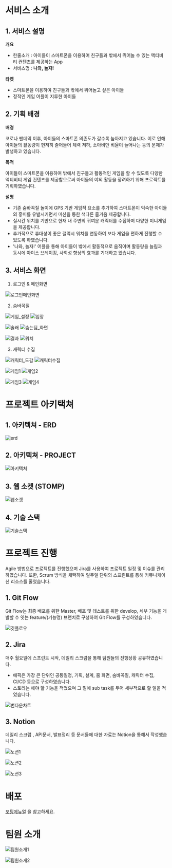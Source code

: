 # 서비스 소개

## 1. 서비스 설명

**개요**

- 한줄소개 : 아이들이 스마트폰을 이용하여 친구들과 밖에서 뛰어놀 수 있는 액티비티 컨텐츠를 제공하는 App
- 서비스명 : **나와, 놀자!**

**타켓**

- 스마트폰을 이용하여 친구들과 밖에서 뛰어놀고 싶은 아이들
- 정적인 게임 어플이 지루한 아이들

## 2. 기획 배경

**배경**

코로나 팬데믹 이후, 아이들의 스마트폰 의존도가 갈수록 높아지고 있습니다. 이로 인해 아이들의 활동량이 현저히 줄어들어 체력 저하, 소아비만 비율이 늘어나는 등의 문제가 발생하고 있습니다.

**목적**

아이들이 스마트폰을 이용하여 밖에서 친구들과 활동적인 게임을 할 수 있도록 다양한 액티비티 게임 컨텐츠를 제공함으로써 아이들의 야외 활동을 장려하기 위해 프로젝트를 기획하였습니다.

**설명**

- 기존 숨바꼭질 놀이에 GPS 기반 게임적 요소를 추가하여 스마트폰이 익숙한 아이들의 흥미를 유발시키면서 미션을 통한 색다른 즐거움 제공합니다.
- 실시간 위치를 기반으로 현재 내 주변의 귀여운 캐릭터를 수집하며 다양한 미니게임을 제공합니다.
- 추가적으로 휴대성이 좋은 갤럭시 워치를 연동하여 보다 게임을 편하게 진행할 수 있도록 하였습니다.
- '나와, 놀자!' 어플을 통해 아이들이 밖에서 활동적으로 움직이며 활동량을 늘림과 동시에 아이스 브레이킹, 사회성 향상의 효과를 기대하고 있습니다.

## 3. 서비스 화면

1. 로그인 & 메인화면

![로그인메인화면](https://user-images.githubusercontent.com/37400699/203257549-ea69f1ba-bd36-4a94-8a92-7d5f86bf4c58.png)

2. 숨바꼭질 

![게임_설정](https://user-images.githubusercontent.com/37400699/203257600-e55de524-b4c3-4a96-9ded-1d819ec84c81.jpg)
![입장](https://user-images.githubusercontent.com/37400699/203257772-dee8f240-6f74-45ed-bdc1-7672e1df463b.jpg)

![술래](https://user-images.githubusercontent.com/37400699/203257814-a3140ce1-a590-46c3-a787-abbfefc8315b.jpg)
![숨는팀_화면](https://user-images.githubusercontent.com/37400699/203258127-8ac8ab27-593e-492a-8462-80ad084a9ba2.jpg)

![결과](https://user-images.githubusercontent.com/37400699/203258220-03fc8c37-e363-4578-a1e7-8d8655004d63.jpg)
![워치](https://user-images.githubusercontent.com/37400699/203258273-f071fb13-1235-4092-a95c-777408660962.png)

3. 캐릭터 수집

![캐릭터_도감](https://user-images.githubusercontent.com/37400699/203258497-540d5aa3-bdd4-4d3c-a095-ea1d269d49e2.jpg)
![캐릭터수집](https://user-images.githubusercontent.com/37400699/203258662-3d0892b2-ea24-4878-9a81-9e78e9cae36e.jpg)

![게임1](https://user-images.githubusercontent.com/37400699/203258807-4cbaf118-239c-421c-9c61-c9b0ce1dbc40.jpg)
![게임2](https://user-images.githubusercontent.com/37400699/203258815-2f24a247-16f3-43e9-a4a9-85164c9ede1f.jpg)

![게임3](https://user-images.githubusercontent.com/37400699/203258824-93670e94-7c8c-4905-9cd8-baa73beeffa3.jpg)
![게임4](https://user-images.githubusercontent.com/37400699/203258833-b4647cf0-6457-49af-9599-8873548bbe81.jpg)

# 프로젝트 아키택쳐

## 1.  아키텍쳐 - ERD

![erd](https://user-images.githubusercontent.com/37400699/203259059-e0690819-888c-428e-9cda-c1e21a2af6cf.png)

## 2. 아키텍쳐 - PROJECT 

![아키텍처](https://user-images.githubusercontent.com/37400699/203259068-aa1a7037-506d-4a65-b047-9796dc8243fb.png)

## 3. 웹 소켓 (STOMP)

![웹소켓](https://user-images.githubusercontent.com/37400699/203259077-61cdee35-6169-4704-bb2d-19c76569f418.png)

## 4. 기술 스택

![기술스택](https://user-images.githubusercontent.com/37400699/203259083-3fd34ff3-4cef-4a85-b56d-f8c5a7abaa2f.png)

# 프로젝트 진행

Agile 방법으로 프로젝트를 진행했으며 Jira를 사용하여 프로젝트 일정 및 이슈를 관리하였습니다. 또한, Scrum 방식을 채택하여 일주일 단위의 스프린트를 통해 커뮤니케이션 리소스를 줄였습니다.

## 1. Git Flow

Git Flow는 최종 배포를 위한 Master, 배포 및 테스트를 위한 develop, 세부 기능을 개발할 수 잇는 feature/(기능명) 브랜치로 구성하여 Git Flow를 구성하였습니다.

![깃플로우](https://user-images.githubusercontent.com/37400699/203259624-939fe49f-5dff-41a0-ae3f-fa0b683afca2.png)

## 2. Jira

매주 월요일에 스프린트 시작, 데일리 스크럼을 통해 팀원들의 진행상황 공유하였습니다.

- 에픽은 가장 큰 단위인 공통일정, 기획, 설계, 홈 화면, 숨바꼭질, 캐릭터 수집, CI/CD 등으로 구성하였습니다.
- 스토리는 해야 할 기능을 적었으며 그 밑에 sub task를 두어 세부적으로 할 일을 적었습니다.

![번다운차트](https://user-images.githubusercontent.com/37400699/203259629-8816d34c-7100-49cf-baff-ddfc1cb32da0.png)

## 3. Notion

데일리 스크럼 , API문서, 발표정리 등 문서들에 대한 자료는 Notion을 통해서 작성했습니다.

![노션1](https://user-images.githubusercontent.com/37400699/203259638-b4d60a59-84bd-42d8-95ce-c2abec82215c.png)

![노션2](https://user-images.githubusercontent.com/37400699/203259648-c6f9eb45-f580-487e-be98-44821a470dd1.png)

![노션3](https://user-images.githubusercontent.com/37400699/203259651-4556137a-7e86-4332-ab3a-796387652d9a.png)

# 배포

[포팅메뉴얼](https://lab.ssafy.com/s07-final/S07P31D103/-/blob/develop/exec/%EC%9E%90%EC%9C%A8PJT_%EA%B5%AC%EB%AF%B81%EB%B0%98_D103_%ED%8F%AC%ED%8C%85%EB%A7%A4%EB%89%B4%EC%96%BC.pdf) 을 참고하세요.

# 팀원 소개

![팀원소개1](https://user-images.githubusercontent.com/37400699/203259811-82af1129-86ff-4e23-9a42-4ce9acc15b2f.png)

![팀원소개2](https://user-images.githubusercontent.com/37400699/203259817-98fb66c5-8ae2-4a18-829a-7962ad9630f7.png)
